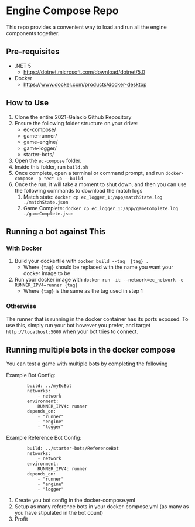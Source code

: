 # Engine Compose Repo

This repo provides a convenient way to load and run all the engine components together.

## Pre-requisites

- .NET 5
    - https://dotnet.microsoft.com/download/dotnet/5.0
- Docker
    - https://www.docker.com/products/docker-desktop

## How to Use

1. Clone the entire 2021-Galaxio Github Repository
2. Ensure the following folder structure on your drive:
    - ec-compose/
    - game-runner/
    - game-engine/
    - game-logger/
    - starter-bots/
3. Open the `ec-compose` folder.
4. Inside this folder, run `build.sh`
5. Once complete, open a terminal or command prompt, and run `docker-compose -p "ec" up --build`
6. Once the run, it will take a moment to shut down, and then you can use the following commands to download the match logs
    1. Match state: `docker cp ec_logger_1:/app/matchState.log ./matchState.json`
    2. Game Complete: `docker cp ec_logger_1:/app/gameComplete.log ./gameComplete.json`

## Running a bot against This

### With Docker

1. Build your dockerfile with `docker build --tag  {tag} .`
    - Where `{tag}` should be replaced with the name you want your docker image to be
2. Run your docker image with `docker run -it --network=ec_network -e RUNNER_IPV4=runner {tag}`
    - Where `{tag}` is the same as the tag used in step 1

### Otherwise

The runner that is running in the docker container has its ports exposed. To use this, simply run your bot however you prefer, and target `http://localhost:5000` when your bot tries to connect.

## Running multiple bots in the docker compose

You can test a game with multiple bots by completing the following

Example Bot Config:
``` ec_bot0:
        build: ../myEcBot
        networks:
            - network
        environment:
            RUNNER_IPV4: runner
        depends_on:
            - "runner"
            - "engine"
            - "logger"
```
Example Reference Bot Config:
``` ec_ref_bot1:
        build: ../starter-bots/ReferenceBot
        networks:
            - network
        environment:
            RUNNER_IPV4: runner
        depends_on:
            - "runner"
            - "engine"
            - "logger"
```

1. Create you bot config in the docker-compose.yml
2. Setup as many reference bots in your docker-compose.yml (as many as you have stipulated in the bot count)
3. Profit
